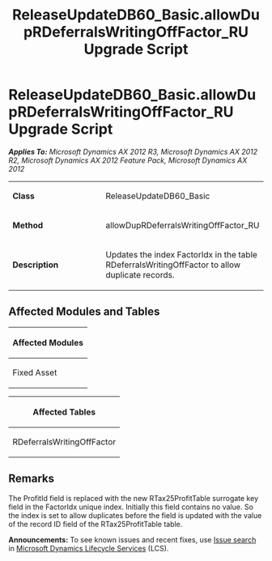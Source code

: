 ﻿---
title: ReleaseUpdateDB60_Basic.allowDupRDeferralsWritingOffFactor_RU Upgrade Script
TOCTitle: ReleaseUpdateDB60_Basic.allowDupRDeferralsWritingOffFactor_RU Upgrade Script
ms:assetid: e996677f-9c30-d377-ec52-6f9fd4962cf6
ms:mtpsurl: https://msdn.microsoft.com/en-us/library/JJ719844(v=AX.60)
ms:contentKeyID: 49711917
ms.date: 05/18/2015
mtps_version: v=AX.60
---

# ReleaseUpdateDB60\_Basic.allowDupRDeferralsWritingOffFactor\_RU Upgrade Script 


_**Applies To:** Microsoft Dynamics AX 2012 R3, Microsoft Dynamics AX 2012 R2, Microsoft Dynamics AX 2012 Feature Pack, Microsoft Dynamics AX 2012_

<table>
<colgroup>
<col style="width: 50%" />
<col style="width: 50%" />
</colgroup>
<tbody>
<tr class="odd">
<td><p><strong>Class</strong></p></td>
<td><p>ReleaseUpdateDB60_Basic</p></td>
</tr>
<tr class="even">
<td><p><strong>Method</strong></p></td>
<td><p>allowDupRDeferralsWritingOffFactor_RU</p></td>
</tr>
<tr class="odd">
<td><p><strong>Description</strong></p></td>
<td><p>Updates the index FactorIdx in the table RDeferralsWritingOffFactor to allow duplicate records.</p></td>
</tr>
</tbody>
</table>


## Affected Modules and Tables

<table>
<colgroup>
<col style="width: 100%" />
</colgroup>
<thead>
<tr class="header">
<th><p>Affected Modules</p></th>
</tr>
</thead>
<tbody>
<tr class="odd">
<td><p>Fixed Asset</p></td>
</tr>
</tbody>
</table>


<table>
<colgroup>
<col style="width: 100%" />
</colgroup>
<thead>
<tr class="header">
<th><p>Affected Tables</p></th>
</tr>
</thead>
<tbody>
<tr class="odd">
<td><p>RDeferralsWritingOffFactor</p></td>
</tr>
</tbody>
</table>


## Remarks

The ProfitId field is replaced with the new RTax25ProfitTable surrogate key field in the FactorIdx unique index. Initially this field contains no value. So the index is set to allow duplicates before the field is updated with the value of the record ID field of the RTax25ProfitTable table.

  
**Announcements:** To see known issues and recent fixes, use [Issue search](http://go.microsoft.com/fwlink/?linkid=389258) in [Microsoft Dynamics Lifecycle Services](http://go.microsoft.com/fwlink/?linkid=306505) (LCS).

